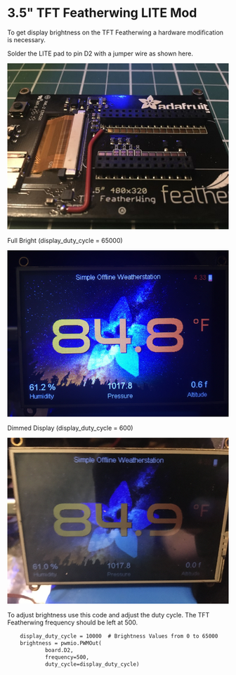 # 3.5" TFT Featherwing LITE Mod

To get display brightness on the TFT Featherwing a hardware modification is necessary. 

Solder the LITE pad to pin D2 with a jumper wire as shown here.

![](https://raw.githubusercontent.com/DJDevon3/CircuitPython/main/TFT%20Featherwing%20LITE%20mod/TFT_Featherwing_LITE_Mod.jpg)

Full Bright (display_duty_cycle = 65000)

![](https://raw.githubusercontent.com/DJDevon3/CircuitPython/main/TFT%20Featherwing%20LITE%20mod/Full_Brightness.png)

Dimmed Display (display_duty_cycle = 600)

![](https://raw.githubusercontent.com/DJDevon3/CircuitPython/main/TFT%20Featherwing%20LITE%20mod/Dimmed_Display.png)

To adjust brightness use this code and adjust the duty cycle. The TFT Featherwing frequency should be left at 500.

```import pwmio
    display_duty_cycle = 10000  # Brightness Values from 0 to 65000
    brightness = pwmio.PWMOut(
            board.D2,
            frequency=500,
            duty_cycle=display_duty_cycle)
